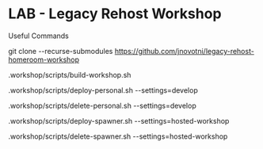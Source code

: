 LAB - Legacy Rehost Workshop
============================

Useful Commands

git clone --recurse-submodules https://github.com/jnovotni/legacy-rehost-homeroom-workshop

.workshop/scripts/build-workshop.sh


.workshop/scripts/deploy-personal.sh --settings=develop

.workshop/scripts/delete-personal.sh --settings=develop


.workshop/scripts/deploy-spawner.sh --settings=hosted-workshop

.workshop/scripts/delete-spawner.sh --settings=hosted-workshop
